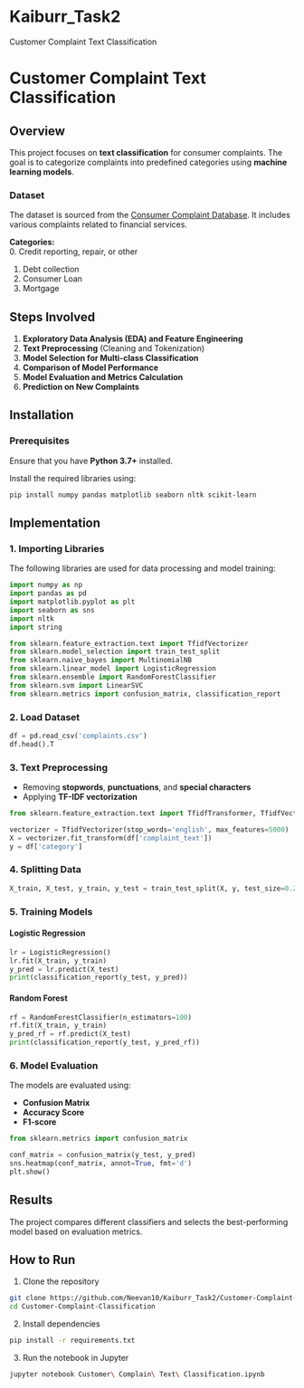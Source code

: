 # Kaiburr_Task2
Customer Complaint Text Classification
# Customer Complaint Text Classification  

## Overview  
This project focuses on **text classification** for consumer complaints. The goal is to categorize complaints into predefined categories using **machine learning models**.  

### Dataset  
The dataset is sourced from the [Consumer Complaint Database](https://catalog.data.gov/dataset/consumer-complaint-database). It includes various complaints related to financial services.  

**Categories:**  
0. Credit reporting, repair, or other  
1. Debt collection  
2. Consumer Loan  
3. Mortgage  

## Steps Involved  
1. **Exploratory Data Analysis (EDA) and Feature Engineering**  
2. **Text Preprocessing** (Cleaning and Tokenization)  
3. **Model Selection for Multi-class Classification**  
4. **Comparison of Model Performance**  
5. **Model Evaluation and Metrics Calculation**  
6. **Prediction on New Complaints**  

## Installation  

### Prerequisites  
Ensure that you have **Python 3.7+** installed.  

Install the required libraries using:  

```bash
pip install numpy pandas matplotlib seaborn nltk scikit-learn
```

## Implementation  

### 1. Importing Libraries  
The following libraries are used for data processing and model training:  

```python
import numpy as np
import pandas as pd
import matplotlib.pyplot as plt
import seaborn as sns
import nltk
import string

from sklearn.feature_extraction.text import TfidfVectorizer
from sklearn.model_selection import train_test_split
from sklearn.naive_bayes import MultinomialNB
from sklearn.linear_model import LogisticRegression
from sklearn.ensemble import RandomForestClassifier
from sklearn.svm import LinearSVC
from sklearn.metrics import confusion_matrix, classification_report
```

### 2. Load Dataset  
```python
df = pd.read_csv('complaints.csv')
df.head().T
```

### 3. Text Preprocessing  
- Removing **stopwords**, **punctuations**, and **special characters**  
- Applying **TF-IDF vectorization**  

```python
from sklearn.feature_extraction.text import TfidfTransformer, TfidfVectorizer

vectorizer = TfidfVectorizer(stop_words='english', max_features=5000)
X = vectorizer.fit_transform(df['complaint_text'])
y = df['category']
```

### 4. Splitting Data  
```python
X_train, X_test, y_train, y_test = train_test_split(X, y, test_size=0.2, random_state=42)
```

### 5. Training Models  

#### Logistic Regression  
```python
lr = LogisticRegression()
lr.fit(X_train, y_train)
y_pred = lr.predict(X_test)
print(classification_report(y_test, y_pred))
```

#### Random Forest  
```python
rf = RandomForestClassifier(n_estimators=100)
rf.fit(X_train, y_train)
y_pred_rf = rf.predict(X_test)
print(classification_report(y_test, y_pred_rf))
```

### 6. Model Evaluation  
The models are evaluated using:  
- **Confusion Matrix**  
- **Accuracy Score**  
- **F1-score**  

```python
from sklearn.metrics import confusion_matrix

conf_matrix = confusion_matrix(y_test, y_pred)
sns.heatmap(conf_matrix, annot=True, fmt='d')
plt.show()
```

## Results  
The project compares different classifiers and selects the best-performing model based on evaluation metrics.

## How to Run  
1. Clone the repository  
```bash
git clone https://github.com/Neevan10/Kaiburr_Task2/Customer-Complaint-Classification.git
cd Customer-Complaint-Classification
```
2. Install dependencies  
```bash
pip install -r requirements.txt
```
3. Run the notebook in Jupyter  
```bash
jupyter notebook Customer\ Complain\ Text\ Classification.ipynb
```

